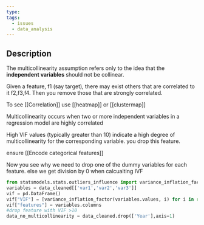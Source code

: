 ```yaml
---
type: 
tags:
  - issues
  - data_analysis
---
```

## Description

The multicollinearity assumption refers only to the idea that the **independent variables** should not be collinear.

Given a feature, f1 (say target), there may exist others that are correlated to it f2,f3,f4. Then you remove those that are strongly correlated.

To see [[Correlation]] use [[heatmap]] or [[clustermap]]

Multicollinearity occurs when two or more independent variables in a regression model are highly correlated

High VIF values (typically greater than 10) indicate a high degree of multicollinearity for the corresponding variable. you drop this feature.

ensure [[Encode categorical features]]

Now you see why we need to drop one of the dummy variables for each feature.
else we get division by 0 when calcualting IVF

```python
from statsmodels.stats.outliers_influence import variance_inflation_factor
variables = data_cleaned[['var1','var2','var3']]
vif = pd.DataFrame()
vif["VIF"] = [variance_inflation_factor(variables.values, i) for i in range(variables.shape[1])]
vif["features"] = variables.columns
#drop feature with VIF >10
data_no_multicollinearity = data_cleaned.drop(['Year'],axis=1)
```